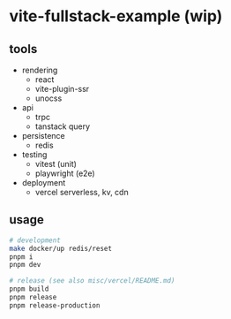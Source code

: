 # vite-fullstack-example (wip)

## tools

- rendering
  - react
  - vite-plugin-ssr
  - unocss
- api
  - trpc
  - tanstack query
- persistence
  - redis
- testing
  - vitest (unit)
  - playwright (e2e)
- deployment
  - vercel serverless, kv, cdn

## usage

```sh
# development
make docker/up redis/reset
pnpm i
pnpm dev

# release (see also misc/vercel/README.md)
pnpm build
pnpm release
pnpm release-production
```
